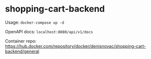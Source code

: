 # shopping-cart-backend

Usage:
`docker-compose up -d`

OpenAPI docs:
`localhost:8080/api/v1/docs`

Container repo:
https://hub.docker.com/repository/docker/denisnovac/shopping-cart-backend/general

